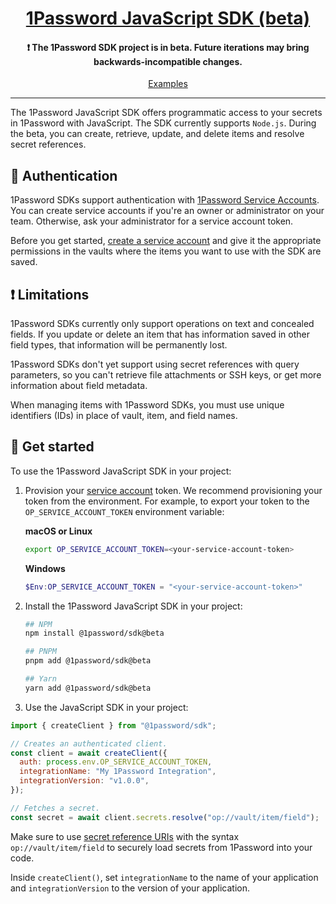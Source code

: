 <p align="center">
  <a href="https://1password.com">
      <h1 align="center">1Password JavaScript SDK (beta)</h1>
  </a>
</p>

<p align="center">
 <h4 align="center"> ❗ The 1Password SDK project is in beta. Future iterations may bring backwards-incompatible changes.</h4>
</p>

<p align="center">
   <a href="https://github.com/1Password/onepassword-sdk-js/tree/main/examples">Examples</a>
<br/>

---

The 1Password JavaScript SDK offers programmatic access to your secrets in 1Password with JavaScript. The SDK currently supports `Node.js`. During the beta, you can create, retrieve, update, and delete items and resolve secret references.

## 🔑 Authentication

1Password SDKs support authentication with [1Password Service Accounts](https://developer.1password.com/docs/service-accounts/get-started/). You can create service accounts if you're an owner or administrator on your team. Otherwise, ask your administrator for a service account token.

Before you get started, [create a service account](https://developer.1password.com/docs/service-accounts/get-started/#create-a-service-account) and give it the appropriate permissions in the vaults where the items you want to use with the SDK are saved.

## ❗ Limitations

1Password SDKs currently only support operations on text and concealed fields. If you update or delete an item that has information saved in other field types, that information will be permanently lost.

1Password SDKs don't yet support using secret references with query parameters, so you can't retrieve file attachments or SSH keys, or get more information about field metadata.

When managing items with 1Password SDKs, you must use unique identifiers (IDs) in place of vault, item, and field names.

## 🚀 Get started

To use the 1Password JavaScript SDK in your project:

1. Provision your [service account](#authentication) token. We recommend provisioning your token from the environment. For example, to export your token to the `OP_SERVICE_ACCOUNT_TOKEN` environment variable:

   **macOS or Linux**

   ```bash
   export OP_SERVICE_ACCOUNT_TOKEN=<your-service-account-token>
   ```

   **Windows**

   ```powershell
   $Env:OP_SERVICE_ACCOUNT_TOKEN = "<your-service-account-token>"
   ```

2. Install the 1Password JavaScript SDK in your project:

   ```bash
   ## NPM
   npm install @1password/sdk@beta
   ```

   ```bash
   ## PNPM
   pnpm add @1password/sdk@beta
   ```

   ```bash
   ## Yarn
   yarn add @1password/sdk@beta
   ```

3. Use the JavaScript SDK in your project:

```js
import { createClient } from "@1password/sdk";

// Creates an authenticated client.
const client = await createClient({
  auth: process.env.OP_SERVICE_ACCOUNT_TOKEN,
  integrationName: "My 1Password Integration",
  integrationVersion: "v1.0.0",
});

// Fetches a secret.
const secret = await client.secrets.resolve("op://vault/item/field");
```

Make sure to use [secret reference URIs](https://developer.1password.com/docs/cli/secrets-reference-syntax/) with the syntax `op://vault/item/field` to securely load secrets from 1Password into your code.

Inside `createClient()`, set `integrationName` to the name of your application and `integrationVersion` to the version of your application.

